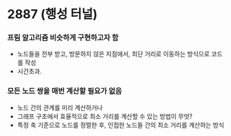 # 2887 (행성 터널)

### 프림 알고리즘 비슷하게 구현하고자 함
- 노드들을 전부 받고, 방문하지 않은 지점에서, 최단 거리로 이동하는 방식으로 코드를 작성
- 시간초과.


### 모든 노드 쌍을 매번 계산할 필요가 없음
- 노드 간의 관계를 미리 계산하거나
- 그래프 구조에서 효율적으로 최소 거리를 계산할 수 있는 방법이 무엇?
- 특정 축 기준으로 노드를 정렬한 후, 인접한 노드들 간의 최소 거리를 계산하는 방식